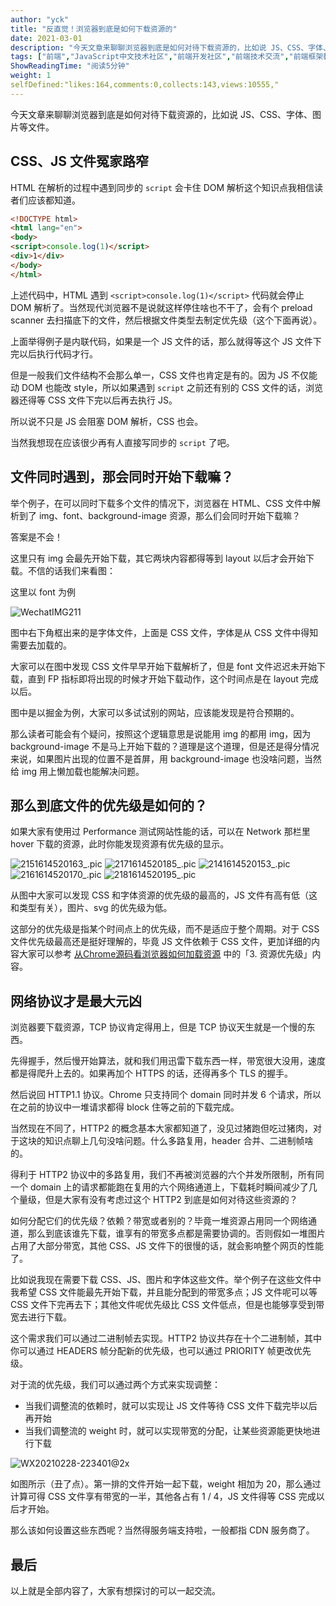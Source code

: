 ```yaml
---
author: "yck"
title: "反直觉！浏览器到底是如何下载资源的"
date: 2021-03-01
description: "今天文章来聊聊浏览器到底是如何对待下载资源的，比如说 JS、CSS、字体、图片等文件。 HTML 在解析的过程中遇到同步的 script 会卡住 DOM 解析这个知识点我相信读者们应该都知道。 上述代码中，HTML 遇到 &#x3C;scriptconsolelog(1)&…"
tags: ["前端","JavaScript中文技术社区","前端开发社区","前端技术交流","前端框架教程","JavaScript 学习资源","CSS 技巧与最佳实践","HTML5 最新动态","前端工程师职业发展","开源前端项目","前端技术趋势"]
ShowReadingTime: "阅读5分钟"
weight: 1
selfDefined:"likes:164,comments:0,collects:143,views:10555,"
---
```

今天文章来聊聊浏览器到底是如何对待下载资源的，比如说 JS、CSS、字体、图片等文件。

CSS、JS 文件冤家路窄
-------------

HTML 在解析的过程中遇到同步的 `script` 会卡住 DOM 解析这个知识点我相信读者们应该都知道。

```html
<!DOCTYPE html>
<html lang="en">
<body>
<script>console.log(1)</script>
<div>1</div>
</body>
</html>
```

上述代码中，HTML 遇到 `<script>console.log(1)</script>` 代码就会停止 DOM 解析了。当然现代浏览器不是说就这样停住啥也不干了，会有个 preload scanner 去扫描底下的文件，然后根据文件类型去制定优先级（这个下面再说）。

上面举得例子是内联代码，如果是一个 JS 文件的话，那么就得等这个 JS 文件下完以后执行代码才行。

但是一般我们文件结构不会那么单一，CSS 文件也肯定是有的。因为 JS 不仅能动 DOM 也能改 style，所以如果遇到 `script` 之前还有别的 CSS 文件的话，浏览器还得等 CSS 文件下完以后再去执行 JS。

所以说不只是 JS 会阻塞 DOM 解析，CSS 也会。

当然我想现在应该很少再有人直接写同步的 `script` 了吧。

文件同时遇到，那会同时开始下载嘛？
-----------------

举个例子，在可以同时下载多个文件的情况下，浏览器在 HTML、CSS 文件中解析到了 img、font、background-image 资源，那么们会同时开始下载嘛？

答案是不会！

这里只有 img 会最先开始下载，其它两块内容都得等到 layout 以后才会开始下载。不信的话我们来看图：

这里以 font 为例

![WechatIMG211](/images/jueJin/44f0c5c93dc24f1.png)

图中右下角框出来的是字体文件，上面是 CSS 文件，字体是从 CSS 文件中得知需要去加载的。

大家可以在图中发现 CSS 文件早早开始下载解析了，但是 font 文件迟迟未开始下载，直到 FP 指标即将出现的时候才开始下载动作，这个时间点是在 layout 完成以后。

图中是以掘金为例，大家可以多试试别的网站，应该能发现是符合预期的。

那么读者可能会有个疑问，按照这个逻辑意思是说能用 img 的都用 img，因为background-image 不是马上开始下载的？道理是这个道理，但是还是得分情况来说，如果图片出现的位置不是首屏，用 background-image 也没啥问题，当然给 img 用上懒加载也能解决问题。

那么到底文件的优先级是如何的？
---------------

如果大家有使用过 Performance 测试网站性能的话，可以在 Network 那栏里 hover 下载的资源，此时你能发现资源有优先级的显示。

![2151614520163_.pic](/images/jueJin/21c6a33f3ab4445.png) ![2171614520185_.pic](/images/jueJin/3e7b15e34cfe479.png) ![2141614520153_.pic](/images/jueJin/19b111b8fa28437.png) ![2161614520170_.pic](/images/jueJin/d291a674c82a4b9.png) ![2181614520195_.pic](/images/jueJin/3d890aa4bce8412.png)

从图中大家可以发现 CSS 和字体资源的优先级的最高的，JS 文件有高有低（这和类型有关），图片、svg 的优先级为低。

这部分的优先级是指某个时间点上的优先级，而不是适应于整个周期。对于 CSS 文件优先级最高还是挺好理解的，毕竟 JS 文件依赖于 CSS 文件，更加详细的内容大家可以参考 [从Chrome源码看浏览器如何加载资源](https://link.juejin.cn?target=https%3A%2F%2Fzhuanlan.zhihu.com%2Fp%2F30558018 "https://zhuanlan.zhihu.com/p/30558018") 中的「3. 资源优先级」内容。

网络协议才是最大元凶
----------

浏览器要下载资源，TCP 协议肯定得用上，但是 TCP 协议天生就是一个慢的东西。

先得握手，然后慢开始算法，就和我们用迅雷下载东西一样，带宽很大没用，速度都是得爬升上去的。如果再加个 HTTPS 的话，还得再多个 TLS 的握手。

然后说回 HTTP1.1 协议。Chrome 只支持同个 domain 同时并发 6 个请求，所以在之前的协议中一堆请求都得 block 住等之前的下载完成。

当然现在不同了，HTTP2 的概念基本大家都知道了，没见过猪跑但吃过猪肉，对于这块的知识点聊上几句没啥问题。什么多路复用，header 合并、二进制帧啥的。

得利于 HTTP2 协议中的多路复用，我们不再被浏览器的六个并发所限制，所有同一个 domain 上的请求都能跑在复用的六个网络通道上，下载耗时瞬间减少了几个量级，但是大家有没有考虑过这个 HTTP2 到底是如何对待这些资源的？

如何分配它们的优先级？依赖？带宽或者别的？毕竟一堆资源占用同一个网络通道，那么到底该谁先下载，谁享有的带宽多点都是需要协调的。否则假如一堆图片占用了大部分带宽，其他 CSS、JS 文件下的很慢的话，就会影响整个网页的性能了。

比如说我现在需要下载 CSS、JS、图片和字体这些文件。举个例子在这些文件中我希望 CSS 文件能最先开始下载，并且能分配到的带宽多点；JS 文件呢可以等 CSS 文件下完再去下；其他文件呢优先级比 CSS 文件低点，但是也能够享受到带宽去进行下载。

这个需求我们可以通过二进制帧去实现。HTTP2 协议共存在十个二进制帧，其中你可以通过 HEADERS 帧分配新的优先级，也可以通过 PRIORITY 帧更改优先级。

对于流的优先级，我们可以通过两个方式来实现调整：

*   当我们调整流的依赖时，就可以实现让 JS 文件等待 CSS 文件下载完毕以后再开始
*   当我们调整流的 weight 时，就可以实现带宽的分配，让某些资源能更快地进行下载

![WX20210228-223401@2x](/images/jueJin/946729ee9bcb483.png)

如图所示（丑了点）。第一排的文件开始一起下载，weight 相加为 20，那么通过计算可得 CSS 文件享有带宽的一半，其他各占有 1 / 4，JS 文件得等 CSS 完成以后才开始。

那么该如何设置这些东西呢？当然得服务端支持啦，一般都指 CDN 服务商了。

最后
--

以上就是全部内容了，大家有想探讨的可以一起交流。